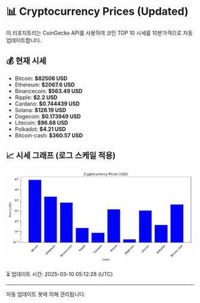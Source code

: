 
# 📊 Cryptocurrency Prices (Updated)

이 리포지토리는 CoinGecko API를 사용하여 코인 TOP 10 시세를 10분가격으로 자동 업데이트합니다.

## 💰 현재 시세
- Bitcoin: **$82506 USD**
- Ethereum: **$2067.6 USD**
- Binancecoin: **$563.49 USD**
- Ripple: **$2.2 USD**
- Cardano: **$0.744439 USD**
- Solana: **$128.19 USD**
- Dogecoin: **$0.173949 USD**
- Litecoin: **$96.68 USD**
- Polkadot: **$4.21 USD**
- Bitcoin-cash: **$360.57 USD**

## 📈 시세 그래프 (로그 스케일 적용)
![Crypto Prices](crypto_prices.png)

⏳ 업데이트 시간: 2025-03-10 05:12:28 (UTC)

---
자동 업데이트 봇에 의해 관리됩니다.

